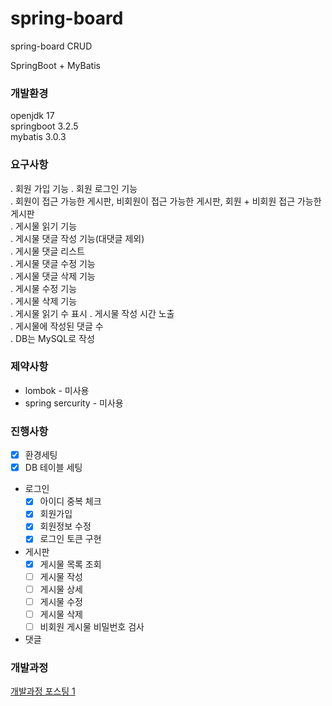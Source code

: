 # spring-board
spring-board CRUD

SpringBoot + MyBatis

### 개발환경
openjdk 17  
springboot 3.2.5  
mybatis 3.0.3


### 요구사항
. 회원 가입 기능
. 회원 로그인 기능  
. 회원이 접근 가능한 게시판, 비회원이 접근 가능한 게시판, 회원 + 비회원 접근 가능한 게시판  
. 게시물 읽기 기능  
. 게시물 댓글 작성 기능(대댓글 제외)  
. 게시물 댓글 리스트  
. 게시물 댓글 수정 기능  
. 게시물 댓글 삭제 기능  
. 게시물 수정 기능  
. 게시물 삭제 기능  
. 게시물 읽기 수 표시
. 게시물 작성 시간 노출  
. 게시물에 작성된 댓글 수  
. DB는 MySQL로 작성 

### 제약사항
- lombok - 미사용
- spring sercurity - 미사용

### 진행사항
- [x] 환경세팅
- [x] DB 테이블 세팅
- 로그인
  - [x] 아이디 중복 체크
  - [x] 회원가입
  - [x] 회원정보 수정
  - [x] 로그인 토큰 구현
- 게시판
  - [x] 게시물 목록 조회
  - [ ] 게시물 작성
  - [ ] 게시물 상세
  - [ ] 게시물 수정
  - [ ] 게시물 삭제
  - [ ] 비회원 게시물 비밀번호 검사
- 댓글


### 개발과정
[개발과정 포스팅 1](https://velog.io/@judobi/series/%EC%8A%A4%ED%94%84%EB%A7%81-%EA%B2%8C%EC%8B%9C%ED%8C%90-API)